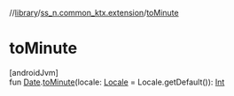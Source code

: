 //[library](../../index.md)/[ss_n.common_ktx.extension](index.md)/[toMinute](to-minute.md)

# toMinute

[androidJvm]\
fun [Date](https://developer.android.com/reference/kotlin/java/util/Date.html).[toMinute](to-minute.md)(locale: [Locale](https://developer.android.com/reference/kotlin/java/util/Locale.html) = Locale.getDefault()): [Int](https://kotlinlang.org/api/latest/jvm/stdlib/kotlin/-int/index.html)
